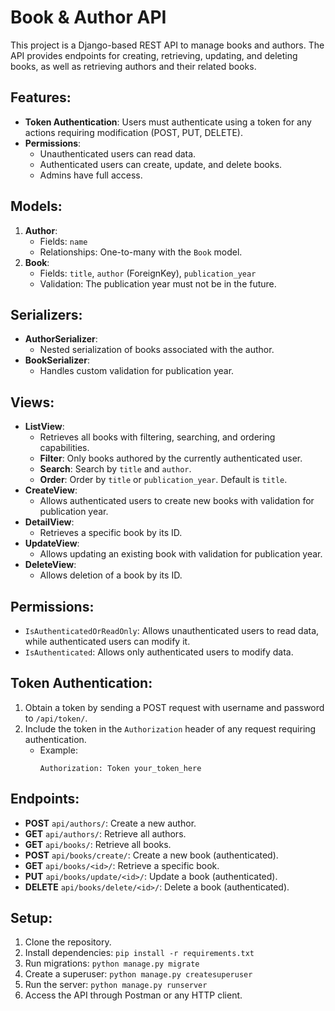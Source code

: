 # Book & Author API

This project is a Django-based REST API to manage books and authors. The API provides endpoints for creating, retrieving, updating, and deleting books, as well as retrieving authors and their related books.

## Features:
- **Token Authentication**: Users must authenticate using a token for any actions requiring modification (POST, PUT, DELETE).
- **Permissions**:
  - Unauthenticated users can read data.
  - Authenticated users can create, update, and delete books.
  - Admins have full access.

## Models:
1. **Author**: 
    - Fields: `name`
    - Relationships: One-to-many with the `Book` model.
2. **Book**: 
    - Fields: `title`, `author` (ForeignKey), `publication_year`
    - Validation: The publication year must not be in the future.

## Serializers:
- **AuthorSerializer**: 
    - Nested serialization of books associated with the author.
- **BookSerializer**: 
    - Handles custom validation for publication year.

## Views:
- **ListView**: 
    - Retrieves all books with filtering, searching, and ordering capabilities.
    - **Filter**: Only books authored by the currently authenticated user.
    - **Search**: Search by `title` and `author`.
    - **Order**: Order by `title` or `publication_year`. Default is `title`.
- **CreateView**: 
    - Allows authenticated users to create new books with validation for publication year.
- **DetailView**: 
    - Retrieves a specific book by its ID.
- **UpdateView**: 
    - Allows updating an existing book with validation for publication year.
- **DeleteView**: 
    - Allows deletion of a book by its ID.
## Permissions:
- `IsAuthenticatedOrReadOnly`: Allows unauthenticated users to read data, while authenticated users can modify it.
- `IsAuthenticated`: Allows only authenticated users to modify data.

## Token Authentication:
1. Obtain a token by sending a POST request with username and password to `/api/token/`.
2. Include the token in the `Authorization` header of any request requiring authentication.
   - Example:
     ```
     Authorization: Token your_token_here
     ```

## Endpoints:
- **POST** `api/authors/`: Create a new author.
- **GET** `api/authors/`: Retrieve all authors.
- **GET** `api/books/`: Retrieve all books.
- **POST** `api/books/create/`: Create a new book (authenticated).
- **GET** `api/books/<id>/`: Retrieve a specific book.
- **PUT** `api/books/update/<id>/`: Update a book (authenticated).
- **DELETE** `api/books/delete/<id>/`: Delete a book (authenticated).

## Setup:
1. Clone the repository.
2. Install dependencies: `pip install -r requirements.txt`
3. Run migrations: `python manage.py migrate`
4. Create a superuser: `python manage.py createsuperuser`
5. Run the server: `python manage.py runserver`
6. Access the API through Postman or any HTTP client.
